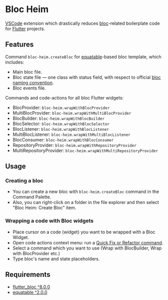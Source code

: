 # Bloc Heim

[VSCode](https://code.visualstudio.com/) extension which drastically reduces [bloc](https://bloclibrary.dev/#/)-related boilerplate code for [Flutter](https://flutter.dev/) projects. 

## Features

Command `bloc-heim.createBloc` for [equatable](https://pub.dev/packages/equatable)-based bloc template, which includes:

- Main bloc file. 
- Bloc state file — one class with status field, with respect to official [bloc naming convention](https://bloclibrary.dev/#/blocnamingconventions).  
- Bloc events file. 

Commands and code-actions for all bloc Flutter widgets:
- BlocProvider: `bloc-heim.wrapWithBlocProvider`
- MultiBlocProvider: `bloc-heim.wrapWithMultiBlocProvider`
- BlocBuilder: `bloc-heim.wrapWithBlocBuilder`
- BlocSelector: `bloc-heim.wrapWithBlocSelector`
- BlocListener: `bloc-heim.wrapWithBlocListener`
- MultiBlocListener: `bloc-heim.wrapWithMultiBlocListener`
- BlocConsumer: `bloc-heim.wrapWithBlocConsumer`
- RepositoryProvider: `bloc-heim.wrapWithRepositoryProvider`
- MultiRepositoryProvider: `bloc-heim.wrapWithMultiRepositoryProvider`

## Usage

### Creating a bloc

- You can create a new bloc with `bloc-heim.createBloc` command in the Command Palette.
- Also, you can right-click on a folder in the file explorer and then select "Bloc Heim: Create Bloc" item.

### Wrapping a code with Bloc widgets

- Place cursor on a code (widget) you want to be wrapped with a Bloc Widget.
- Open code actions context menu: run a [Quick Fix or Refactor command](https://code.visualstudio.com/docs/editor/refactoring#_code-actions-quick-fixes-and-refactorings).
- Select a command which you want to use (Wrap with BlocBuilder, Wrap with BlocProvider etc.)
- Type bloc's name and state placeholders.


## Requirements

- [flutter_bloc ^8.0.0](https://pub.dev/packages/flutter_bloc)
- [equatable ^2.0.0](https://pub.dev/packages/equatable)
